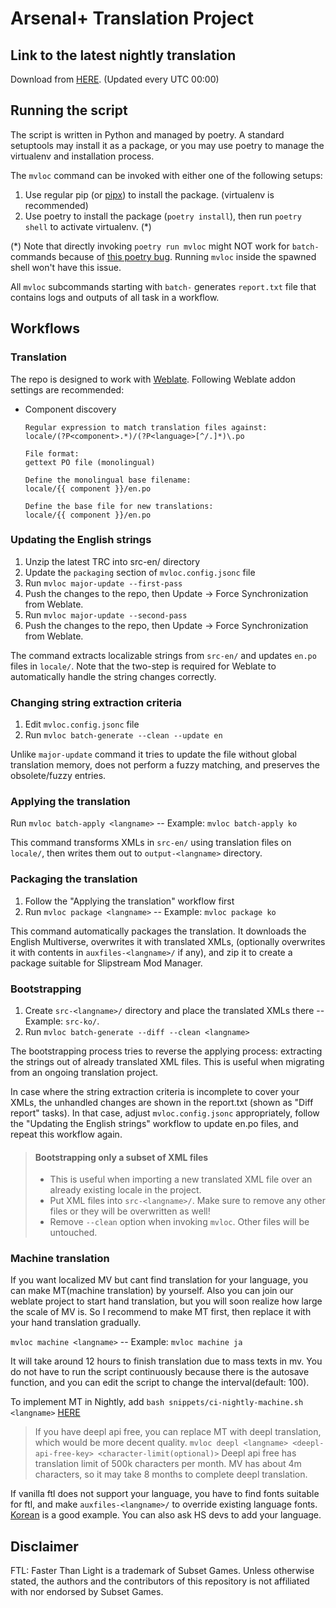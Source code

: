 # Arsenal+ Translation Project

## Link to the latest nightly translation

Download from [HERE](https://github.com/ftl-mv-translation/arsenal-plus/releases/latest). (Updated every UTC 00:00)

## Running the script

The script is written in Python and managed by poetry. A standard setuptools may install it as a package,
or you may use poetry to manage the virtualenv and installation process.

The `mvloc` command can be invoked with either one of the following setups:

1. Use regular pip (or [pipx](https://github.com/pypa/pipx)) to install the package. (virtualenv is recommended)
2. Use poetry to install the package (`poetry install`), then run `poetry shell` to activate virtualenv. (*)

(*) Note that directly invoking `poetry run mvloc` might NOT work for `batch-` commands because of [this poetry bug](https://github.com/python-poetry/poetry/issues/965). Running `mvloc` inside the spawned shell won't have this issue.

All `mvloc` subcommands starting with `batch-` generates `report.txt` file that contains logs and outputs of all task
in a workflow.


## Workflows

### Translation

The repo is designed to work with [Weblate](https://weblate.org/). Following Weblate addon settings are recommended:

* Component discovery
   ```
   Regular expression to match translation files against:
   locale/(?P<component>.*)/(?P<language>[^/.]*)\.po
   
   File format:
   gettext PO file (monolingual)
   
   Define the monolingual base filename:
   locale/{{ component }}/en.po
   
   Define the base file for new translations:
   locale/{{ component }}/en.po
   ```

### Updating the English strings

1. Unzip the latest TRC into src-en/ directory
2. Update the `packaging` section of `mvloc.config.jsonc` file
3. Run `mvloc major-update --first-pass`
4. Push the changes to the repo, then Update -> Force Synchronization from Weblate.
5. Run `mvloc major-update --second-pass`
6. Push the changes to the repo, then Update -> Force Synchronization from Weblate.

The command extracts localizable strings from `src-en/` and updates  `en.po` files in `locale/`.
Note that the two-step is required for Weblate to automatically handle the string changes correctly.

### Changing string extraction criteria

1. Edit `mvloc.config.jsonc` file
3. Run `mvloc batch-generate --clean --update en`

Unlike `major-update` command it tries to update the file without global translation memory,
does not perform a fuzzy matching, and preserves the obsolete/fuzzy entries.

### Applying the translation

Run `mvloc batch-apply <langname>` -- Example: `mvloc batch-apply ko`

This command transforms XMLs in `src-en/` using translation files on `locale/`,
then writes them out to `output-<langname>` directory.

### Packaging the translation

1. Follow the "Applying the translation" workflow first
2. Run `mvloc package <langname>` -- Example: `mvloc package ko`

This command automatically packages the translation. It downloads the English Multiverse, overwrites it with
translated XMLs, (optionally overwrites it with contents in `auxfiles-<langname>/` if any), and zip it to create
a package suitable for Slipstream Mod Manager.

### Bootstrapping

1. Create `src-<langname>/` directory and place the translated XMLs there -- Example: `src-ko/`.
2. Run `mvloc batch-generate --diff --clean <langname>`

The bootstrapping process tries to reverse the applying process: extracting the strings out of already translated
XML files. This is useful when migrating from an ongoing translation project.

In case where the string extraction criteria is incomplete to cover your XMLs, the unhandled changes are shown in
the report.txt (shown as "Diff report" tasks). In that case, adjust `mvloc.config.jsonc` appropriately, follow the
"Updating the English strings" workflow to update en.po files, and repeat this workflow again.

> #### Bootstrapping only a subset of XML files
>
> * This is useful when importing a new translated XML file over an already existing locale in the project.
> * Put XML files into `src-<langname>/`. Make sure to remove any other files or they will be overwritten as well!
> * Remove `--clean` option when invoking `mvloc`. Other files will be untouched.

### Machine translation

If you want localized MV but cant find translation for your language, you can make MT(machine translation) by yourself. Also you can join our weblate project to start hand translation, but you will soon realize how large the scale of MV is. So I recommend to make MT first, then replace it with your hand translation gradually.

`mvloc machine <langname>` -- Example: `mvloc machine ja`

It will take around 12 hours to finish translation due to mass texts in mv.
You do not have to run the script continuously because there is the autosave function, and you can edit the script to change the interval(default: 100).

To implement MT in Nightly, add `bash snippets/ci-nightly-machine.sh <langname>` [HERE](https://github.com/ftl-mv-translation/ftl-mv-translation/blob/c4f2e63a98ade4d2895ea5fa16d371703769c2a9/.github/workflows/nightly.yml#L36)

> If you have deepl api free, you can replace MT with deepl translation, which would be more decent quality. `mvloc deepl <langname> <deepl-api-free-key> <character-limit(optional)>`
> Deepl api free has translation limit of 500k characters per month. MV has about 4m characters, so it may take 8 months to complete deepl translation.

If vanilla ftl does not support your language, you have to find fonts suitable for ftl, and make `auxfiles-<langname>/` to override existing language fonts. [Korean](https://github.com/ftl-mv-translation/ftl-mv-translation/tree/main/auxfiles-ko/fonts/zh-Hans) is a good example.
You can also ask HS devs to add your language. 

## Disclaimer

FTL: Faster Than Light is a trademark of Subset Games. Unless otherwise stated, the authors and the contributors of this
repository is not affiliated with nor endorsed by Subset Games.
